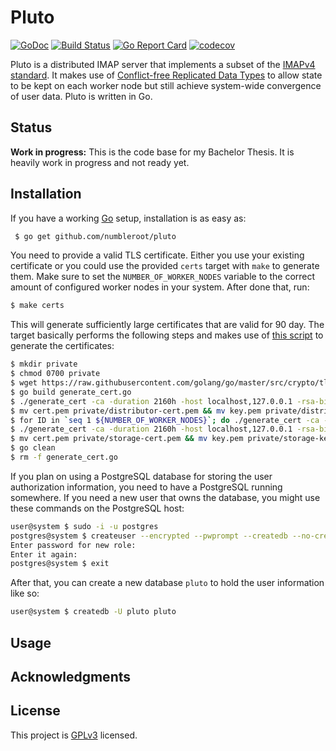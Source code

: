 # Pluto

[![GoDoc](https://godoc.org/github.com/numbleroot/pluto?status.svg)](https://godoc.org/github.com/numbleroot/pluto) [![Build Status](https://travis-ci.org/numbleroot/pluto.svg?branch=master)](https://travis-ci.org/numbleroot/pluto) [![Go Report Card](https://goreportcard.com/badge/github.com/numbleroot/pluto)](https://goreportcard.com/report/github.com/numbleroot/pluto) [![codecov](https://codecov.io/gh/numbleroot/pluto/branch/master/graph/badge.svg)](https://codecov.io/gh/numbleroot/pluto)

Pluto is a distributed IMAP server that implements a subset of the [IMAPv4 standard](https://tools.ietf.org/html/rfc3501). It makes use of [Conflict-free Replicated Data Types](https://en.wikipedia.org/wiki/Conflict-free_replicated_data_type) to allow state to be kept on each worker node but still achieve system-wide convergence of user data. Pluto is written in Go.


## Status

**Work in progress:** This is the code base for my Bachelor Thesis. It is heavily work in progress and not ready yet.


## Installation

If you have a working [Go](https://golang.org/) setup, installation is as easy as:

```bash
 $ go get github.com/numbleroot/pluto
```

You need to provide a valid TLS certificate. Either you use your existing certificate or you could use the provided `certs` target with `make` to generate them. Make sure to set the `NUMBER_OF_WORKER_NODES` variable to the correct amount of configured worker nodes in your system. After done that, run:

```bash
$ make certs
```

This will generate sufficiently large certificates that are valid for 90 day. The target basically performs the following steps and makes use of [this script](https://github.com/golang/go/blob/master/src/crypto/tls/generate_cert.go) to generate the certificates:

```bash
$ mkdir private
$ chmod 0700 private
$ wget https://raw.githubusercontent.com/golang/go/master/src/crypto/tls/generate_cert.go
$ go build generate_cert.go
$ ./generate_cert -ca -duration 2160h -host localhost,127.0.0.1 -rsa-bits 8192
$ mv cert.pem private/distributor-cert.pem && mv key.pem private/distributor-key.pem
$ for ID in `seq 1 ${NUMBER_OF_WORKER_NODES}`; do ./generate_cert -ca -duration 2160h -host localhost,127.0.0.1 -rsa-bits 8192; mv cert.pem private/worker-${ID}-cert.pem && mv key.pem private/worker-${ID}-key.pem; done
$ ./generate_cert -ca -duration 2160h -host localhost,127.0.0.1 -rsa-bits 8192
$ mv cert.pem private/storage-cert.pem && mv key.pem private/storage-key.pem
$ go clean
$ rm -f generate_cert.go
```

If you plan on using a PostgreSQL database for storing the user authorization information, you need to have a PostgreSQL running somewhere. If you need a new user that owns the database, you might use these commands on the PostgreSQL host:

```bash
user@system $ sudo -i -u postgres
postgres@system $ createuser --encrypted --pwprompt --createdb --no-createrole --no-superuser pluto
Enter password for new role:
Enter it again:
postgres@system $ exit
```

After that, you can create a new database `pluto` to hold the user information like so:

```bash
user@system $ createdb -U pluto pluto
```


## Usage


## Acknowledgments


## License

This project is [GPLv3](https://github.com/numbleroot/pluto/blob/master/LICENSE) licensed.